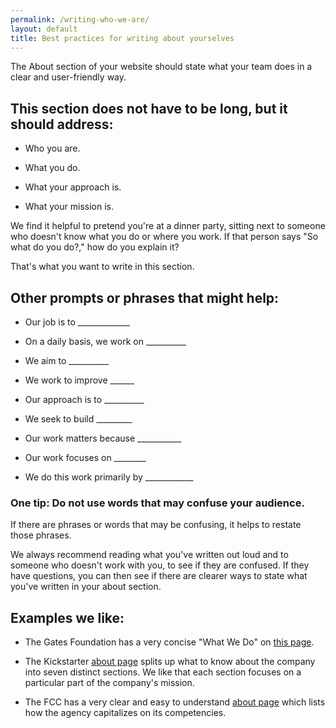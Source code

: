 ```yaml
---
permalink: /writing-who-we-are/
layout: default
title: Best practices for writing about yourselves
---
```


The About section of your website should state what your team does in a clear and user-friendly way.

## This section does not have to be long, but it should address:

* Who you are.

* What you do.

* What your approach is.

* What your mission is.

We find it helpful to pretend you're at a dinner party, sitting next to someone who doesn't know what you do or where you work. If that person says "So what do you do?," how do you explain it?

That's what you want to write in this section.

## Other prompts or phrases that might help:

* Our job is to _____________

* On a daily basis, we work on __________

* We aim to __________

* We work to improve ______

* Our approach is to __________

* We seek to build _________

* Our work matters because ___________

* Our work focuses on ________

* We do this work primarily by ____________

### One tip: Do not use words that may confuse your audience.

If there are phrases or words that may be confusing, it helps to restate those phrases.

We always recommend reading what you've written out loud and to someone who doesn't work with you, to see if they are confused. If they have questions, you can then see if there are clearer ways to state what you've written in your about section.

## Examples we like:

* The Gates Foundation has a very concise "What We Do" on [this page](http://www.gatesfoundation.org/What-We-Do).

* The Kickstarter [about page](https://www.kickstarter.com/hello?ref=footer) splits up what to know about the company into seven distinct sections. We like that each section focuses on a particular part of the company's mission.

* The FCC has a very clear and easy to understand [about page](https://www.fcc.gov/what-we-do) which lists how the agency capitalizes on its competencies.
